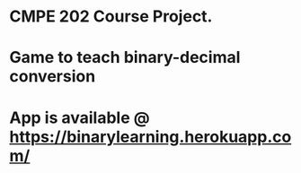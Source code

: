 # CMPE 202 Course Project.
# Game to teach binary-decimal conversion
# App is available @ https://binarylearning.herokuapp.com/
